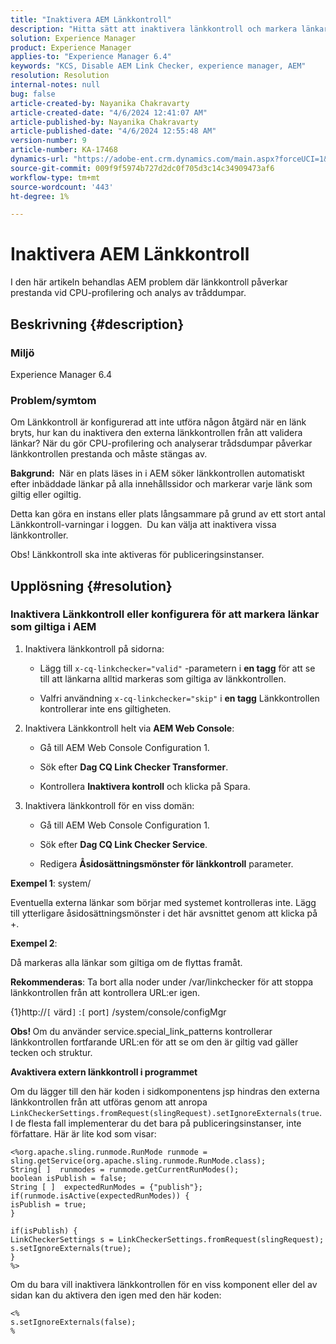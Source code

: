 ```yaml
---
title: "Inaktivera AEM Länkkontroll"
description: "Hitta sätt att inaktivera länkkontroll och markera länkar som giltiga i AEM."
solution: Experience Manager
product: Experience Manager
applies-to: "Experience Manager 6.4"
keywords: "KCS, Disable AEM Link Checker, experience manager, AEM"
resolution: Resolution
internal-notes: null
bug: false
article-created-by: Nayanika Chakravarty
article-created-date: "4/6/2024 12:41:07 AM"
article-published-by: Nayanika Chakravarty
article-published-date: "4/6/2024 12:55:48 AM"
version-number: 9
article-number: KA-17468
dynamics-url: "https://adobe-ent.crm.dynamics.com/main.aspx?forceUCI=1&pagetype=entityrecord&etn=knowledgearticle&id=c56c0f56-aef3-ee11-904b-6045bd006b25"
source-git-commit: 009f9f5974b727d2dc0f705d3c14c34909473af6
workflow-type: tm+mt
source-wordcount: '443'
ht-degree: 1%

---
```


# Inaktivera AEM Länkkontroll


I den här artikeln behandlas AEM problem där länkkontroll påverkar prestanda vid CPU-profilering och analys av tråddumpar.

## Beskrivning {#description}


### <b>Miljö</b>

Experience Manager 6.4

### <b>Problem/symtom</b>

Om Länkkontroll är konfigurerad att inte utföra någon åtgärd när en länk bryts, hur kan du inaktivera den externa länkkontrollen från att validera länkar? När du gör CPU-profilering och analyserar trådsdumpar påverkar länkkontrollen prestanda och måste stängas av.

<b>Bakgrund: </b> När en plats läses in i AEM söker länkkontrollen automatiskt efter inbäddade länkar på alla innehållssidor och markerar varje länk som giltig eller ogiltig.

Detta kan göra en instans eller plats långsammare på grund av ett stort antal Länkkontroll-varningar i loggen.  Du kan välja att inaktivera vissa länkkontroller.

Obs! Länkkontroll ska inte aktiveras för publiceringsinstanser.


## Upplösning {#resolution}


### Inaktivera Länkkontroll eller konfigurera för att markera länkar som giltiga i AEM

1. Inaktivera länkkontroll på sidorna:

   - Lägg till `x-cq-linkchecker="valid"` -parametern i <b>en tagg</b> för att se till att länkarna alltid markeras som giltiga av länkkontrollen.


   - Valfri användning `x-cq-linkchecker="skip"` i <b>en tagg</b> Länkkontrollen kontrollerar inte ens giltigheten.
2. Inaktivera Länkkontroll helt via <b>AEM Web Console</b>:
   - Gå till AEM Web Console Configuration 1.


   - Sök efter <b>Dag CQ Link Checker Transformer</b>.


   - Kontrollera <b>Inaktivera kontroll</b> och klicka på Spara.
3. Inaktivera länkkontroll för en viss domän:
   - Gå till AEM Web Console Configuration 1.


   - Sök efter <b>Dag CQ Link Checker Service</b>.


   - Redigera <b>Åsidosättningsmönster för länkkontroll</b> parameter.


<b>Exempel 1</b>: system/

Eventuella externa länkar som börjar med systemet kontrolleras inte. Lägg till ytterligare åsidosättningsmönster i det här avsnittet genom att klicka på +.

<b>Exempel 2</b>:

Då markeras alla länkar som giltiga om de flyttas framåt.

<b>Rekommenderas</b>: Ta bort alla noder under /var/linkchecker för att stoppa länkkontrollen från att kontrollera URL:er igen.

{1}http://`[` värd`]` :`[` port`]` /system/console/configMgr

<b>Obs! </b>Om du använder service.special_link_patterns kontrollerar länkkontrollen fortfarande URL:en för att se om den är giltig vad gäller tecken och struktur.

<b>Avaktivera extern länkkontroll i programmet</b>

Om du lägger till den här koden i sidkomponentens jsp hindras den externa länkkontrollen från att utföras genom att anropa `LinkCheckerSettings.fromRequest(slingRequest).setIgnoreExternals(true`. I de flesta fall implementerar du det bara på publiceringsinstanser, inte författare. Här är lite kod som visar:




```
<%org.apache.sling.runmode.RunMode runmode = sling.getService(org.apache.sling.runmode.RunMode.class);
String[ ]  runmodes = runmode.getCurrentRunModes();
boolean isPublish = false;
String [ ]  expectedRunModes = {"publish"};
if(runmode.isActive(expectedRunModes)) {
isPublish = true;
}

if(isPublish) {
LinkCheckerSettings s = LinkCheckerSettings.fromRequest(slingRequest);
s.setIgnoreExternals(true);
}
%>
```




Om du bara vill inaktivera länkkontrollen för en viss komponent eller del av sidan kan du aktivera den igen med den här koden:


```
<%
s.setIgnoreExternals(false);
%
```

